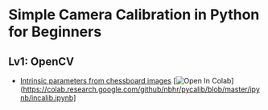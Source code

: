 # Simple Camera Calibration in Python for Beginners

## Lv1: OpenCV

* [Intrinsic parameters from chessboard images](./ipynb/incalib.ipynb)
[![Open In Colab](https://colab.research.google.com/assets/colab-badge.svg)](https://colab.research.google.com/github/nbhr/pycalib/blob/master/ipynb/incalib.ipynb]
